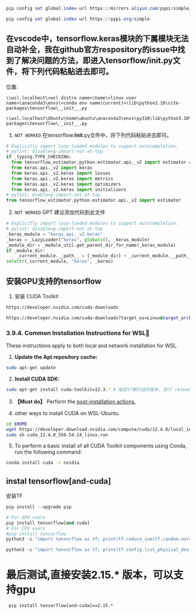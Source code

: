 ```powershell
pip config set global.index-url https://mirrors.aliyun.com/pypi/simple/

pip config set global.index-url https://pypi.org/simple

```

## 在vscode中，tensorflow.keras模块的下属模块无法自动补全，我在github官方respository的issue中找到了解决问题的方法，即进入tensorflow/__init__.py文件，将下列代码粘贴进去即可。

位置:
```shell
\\wsl.localhost\<wsl distro name>\home\<linux user name>\anaconda3\envs\<conda env name(current)>\lib\python3.10\site-packages\tensorflow\__init__.py
```
```shell
\\wsl.localhost\Ubuntu\home\ubuntu\anaconda3\envs\py310\lib\python3.10\site-packages\tensorflow\__init__.py
```


1. ``` NOT WORKED ``` 在tensorflow/__init__.py文件中，将下列代码粘贴进去即可。
```python
# Explicitly import lazy-loaded modules to support autocompletion.
# pylint: disable=g-import-not-at-top
if _typing.TYPE_CHECKING:
  from tensorflow_estimator.python.estimator.api._v2 import estimator as estimator
  from keras.api._v2 import keras
  from keras.api._v2.keras import losses
  from keras.api._v2.keras import metrics
  from keras.api._v2.keras import optimizers
  from keras.api._v2.keras import initializers
# pylint: enable=g-import-not-at-top
from tensorflow_estimator.python.estimator.api._v2 import estimator
```

2. ``` NOT WORKED ``` GPT 建议添加代码到此文件
```python
# Explicitly import lazy-loaded modules to support autocompletion.
# pylint: disable=g-import-not-at-top
_keras_module = "keras.api._v2.keras"
_keras = _LazyLoader("keras", globals(), _keras_module)
_module_dir = _module_util.get_parent_dir_for_name(_keras_module)
if _module_dir:
    _current_module.__path__ = [_module_dir] + _current_module.__path__
setattr(_current_module, "keras", _keras)
```

## 安装GPU支持的tensorflow

1. 安装 CUDA Toolkit

```bash
https://developer.nvidia.com/cuda-downloads

https://developer.nvidia.com/cuda-downloads?target_os=Linux&target_arch=x86_64&Distribution=WSL-Ubuntu&target_version=2.0&target_type=deb_network

```


### 3.9.4. Common Installation Instructions for WSL[](https://docs.nvidia.com/cuda/cuda-installation-guide-linux/index.html#common-installation-instructions-for-wsl#common-installation-instructions-for-wsl "Permalink to this headline")

These instructions apply to both local and network installation for WSL.

1.  **Update the Apt repository cache:**

```bash
sudo apt-get update
```

2.  **Install CUDA SDK:**

```bash
sudo apt-get install cuda-toolkit=12.3.* # 指定tf都已经的版本，去tf release中查询
```

3.  **【Must do】** Perform the [post-installation actions.](https://docs.nvidia.com/cuda/cuda-installation-guide-linux/index.html#post-installation-actions)


4. other ways to install CUDA on WSL-Ubuntu

```bash
cd $HOME
wget https://developer.download.nvidia.com/compute/cuda/12.4.0/local_installers/cuda_12.4.0_550.54.14_linux.run
sudo sh cuda_12.4.0_550.54.14_linux.run
```
5. To perform a basic install of all CUDA Toolkit components using Conda, run the following command:

```bash
conda install cuda -c nvidia
```


## instal tensorflow[and-cuda]
安装TF

```python
pip install --upgrade pip

# For GPU users
pip install tensorflow[and-cuda]
# For CPU users
#pip install tensorflow
python3 -c "import tensorflow as tf; print(tf.reduce_sum(tf.random.normal([1000, 1000])))"

python3 -c "import tensorflow as tf; print(tf.config.list_physical_devices('GPU'))"

```

# 最后测试,直接安装2.15.* 版本，可以支持gpu

```pwsh
 pip install tensorflow[and-cuda]==2.15.*
 ```
